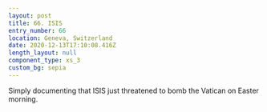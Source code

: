 ```yaml
---
layout: post
title: 66. ISIS
entry_number: 66
location: Geneva, Switzerland
date: 2020-12-13T17:10:08.416Z
length_layout: null
component_type: xs_3
custom_bg: sepia
---
```

Simply documenting that ISIS just threatened to bomb the Vatican on Easter morning.